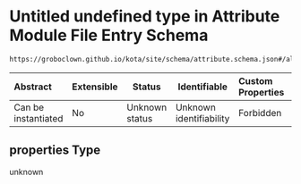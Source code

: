 # Untitled undefined type in Attribute Module File Entry Schema

```txt
https://groboclown.github.io/kota/site/schema/attribute.schema.json#/allOf/1/oneOf/6/properties
```




| Abstract            | Extensible | Status         | Identifiable            | Custom Properties | Additional Properties | Access Restrictions | Defined In                                                                                       |
| :------------------ | ---------- | -------------- | ----------------------- | :---------------- | --------------------- | ------------------- | ------------------------------------------------------------------------------------------------ |
| Can be instantiated | No         | Unknown status | Unknown identifiability | Forbidden         | Allowed               | none                | [attribute.schema.json\*](../../../../docs/bin/out/attribute.schema.json "open original schema") |

## properties Type

unknown
